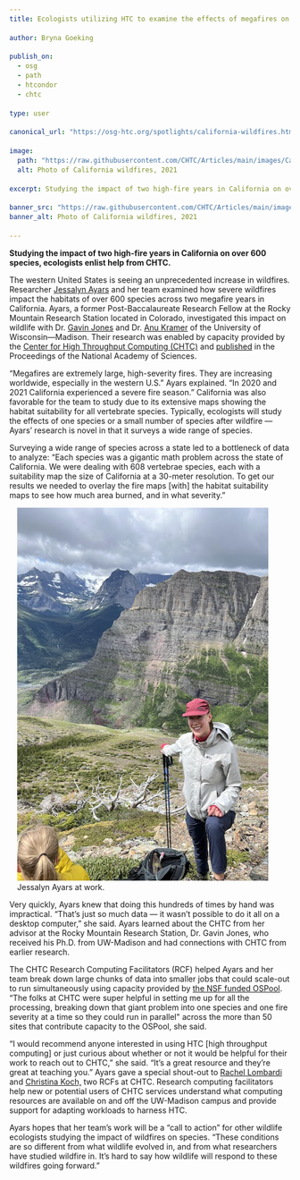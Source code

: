 ```yaml
---
title: Ecologists utilizing HTC to examine the effects of megafires on wildlife 

author: Bryna Goeking

publish_on:
  - osg
  - path
  - htcondor
  - chtc
  
type: user

canonical_url: "https://osg-htc.org/spotlights/california-wildfires.html"

image:
  path: "https://raw.githubusercontent.com/CHTC/Articles/main/images/California_wildfire.jpg"
  alt: Photo of California wildfires, 2021
  
excerpt: Studying the impact of two high-fire years in California on over 600 species, ecologists enlist help from CHTC.

banner_src: "https://raw.githubusercontent.com/CHTC/Articles/main/images/California_wildfire.jpg"
banner_alt: Photo of California wildfires, 2021

---
```


**Studying the impact of two high-fire years in California on over 600 species, ecologists enlist help from CHTC.**


The western United States is seeing an unprecedented increase in wildfires. Researcher 
[Jessalyn Ayars](https://www.fs.usda.gov/research/about/people/jessalyn.ayars) and her 
team examined how severe wildfires impact the habitats of over 600 species across two megafire 
years in California. Ayars, a former Post-Baccalaureate Research Fellow at the Rocky Mountain 
Research Station located in Colorado, investigated this impact on wildlife with Dr. [Gavin Jones](https://www.fs.usda.gov/research/about/people/gavin.jones) 
and Dr. [Anu Kramer](https://peery.russell.wisc.edu/anu-kramer/) of the University of Wisconsin—Madison. 
Their research was enabled by capacity provided by the [Center for High Throughput Computing (CHTC)](https://chtc.cs.wisc.edu/) 
and [published](https://www.pnas.org/doi/10.1073/pnas.2312909120#sec-3) in the Proceedings of the National Academy of Sciences.

“Megafires are extremely large, high-severity fires. They are increasing worldwide, especially in the western U.S.” 
Ayars explained. “In 2020 and 2021 California experienced a severe fire season.” California was also favorable for 
the team to study due to its extensive maps showing the habitat suitability for all vertebrate species. Typically, 
ecologists will study the effects of one species or a small number of species after wildfire — Ayars’ research is 
novel in that it surveys a wide range of species.

Surveying a wide range of species across a state led to a bottleneck of data to analyze: “Each species was a gigantic 
math problem across the state of California. We were dealing with 608 vertebrae species, each with a suitability map 
the size of California at a 30-meter resolution. To get our results we needed to overlay the fire maps [with] the
habitat suitability maps to see how much area burned, and in what severity.”

<figure class="figure float-end" style="margin-left: 1em">
  <img src= "https://raw.githubusercontent.com/CHTC/Articles/main/images/j_ayars_profile_pic.jpg" height="667" width="500" class="figure-img img-fluid rounded" alt="Photo of Jessalyn Ayars">
  <figcaption class="figure-caption">Jessalyn Ayars at work.<br/></figcaption>
</figure>

Very quickly, Ayars knew that doing this hundreds of times by hand was impractical. “That’s just so much data — 
it wasn’t possible to do it all on a desktop computer,” she said. Ayars learned about the CHTC from her advisor 
at the Rocky Mountain Research Station, Dr. Gavin Jones, who received his Ph.D. from UW-Madison and had connections 
with CHTC from earlier research.

The CHTC Research Computing Facilitators (RCF) helped Ayars and her team break down large chunks of data into smaller
jobs that could scale-out to run simultaneously using capacity provided by [the NSF funded OSPool](https://osg-htc.org/services/open_science_pool.html).
“The folks at CHTC were super helpful in setting me up for all the processing, breaking down that giant problem 
into one species and one fire severity at a time so they could run in parallel" across the more than 50 sites that 
contribute capacity to the OSPool, she said.

“I would recommend anyone interested in using HTC [high throughput computing] or just curious about whether or 
not it would be helpful for their work to reach out to CHTC,” she said. “It’s a great resource and they’re great 
at teaching you.” Ayars gave a special shout-out to [Rachel Lombardi](https://www.cs.wisc.edu/staff/lombardi-rachel/)  
and [Christina Koch,](https://www.cs.wisc.edu/staff/koch-christina/) two RCFs at CHTC. Research computing facilitators
help new or potential users of CHTC services understand what computing resources are available on and off the UW-Madison 
campus and provide support for adapting workloads to harness HTC.

Ayars hopes that her team’s work will be a “call to action” for other wildlife ecologists studying the impact of wildfires 
on species. “These conditions are so different from what wildlife evolved in, and from what researchers have studied wildfire
in. It’s hard to say how wildlife will respond to these wildfires going forward.”
